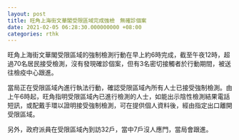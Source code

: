 ```yaml
---
layout: post
title: 旺角上海街文華閣受限區域完成強檢　無確診個案
date: 2021-02-05 06:28:30.000000000 +08:00
categories: rthk
---
```


旺角上海街文華閣受限區域的強制檢測行動在早上約6時完成，截至午夜12時，超過70名居民接受檢測，沒有發現確診個案，但有3名密切接觸者於行動期間，被送往檢疫中心跟進。

當局正在受限區域內進行執法行動，確認受限區域內所有人士已接受強制檢測。由上午6時起，旺角指明受限區域內已進行檢測的人士，如能出示陰性檢測結果電話短訊，或配戴手環以證明接受強制檢測，可在提供個人資料後，經由指定出口離開受限區域。
 
另外，政府派員在受限區域內到訪32戶，當中7戶沒人應門，當局會跟進。
